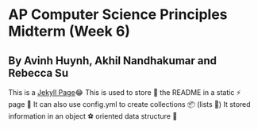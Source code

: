 # AP Computer Science Principles Midterm (Week 6)
## By Avinh Huynh, Akhil Nandhakumar and Rebecca Su

This is a [Jekyll Page](https://akhilnandhakumar.github.io/CSP-Midterm-Week-6/)😂
This is used to store 🏪 the README in a static ⚡ page 📝
It can also use config.yml to create collections 📦 (lists 📜)
It stored information in an object ⚽ oriented data structure 🏢
